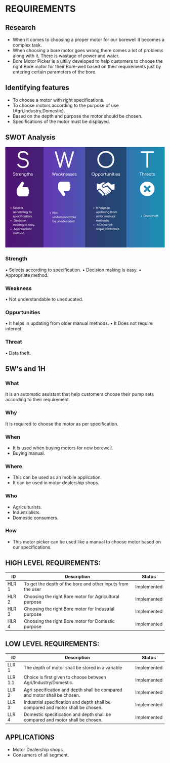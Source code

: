 # REQUIREMENTS
## Research
* When it comes to choosing a proper motor for our borewell it becomes a complex task.
* When choosing a bore motor goes wrong,there comes a lot of problems along with it. There is wastage of power and water.
* Bore Motor Picker is a ultiliy developed to help customers to choose the right Bore motor for their Bore-well based on their requirements just by entering certain parameters of the bore.

## Identifying features
*  To choose a motor with right specifications.
*  To choose motors according to the purpose of use (Agri,Industry,Domestic).
*  Based on the depth and purpose the motor should be chosen.
*  Specifications of the motor must be displayed.

## SWOT Analysis

![](/1_Requirements/SWOT.png)

### Strength
•	Selects according to specification.
•	Decision making is easy.
•	Appropriate method.

### Weakness
•	Not understandable to uneducated.

### Oppurtunities
•   It helps in updating from older manual methods.
•   It Does not require internet.

### Threat
•	Data theft.

## 5W's and 1H

### What
   It is an automatic assistant that help customers choose their pump sets according to their requirement.
   
### Why
   It is required to choose the motor as per specification.
       
### When
   * It is used when buying motors for new borewell.
   * Buying manual.
       
### Where
   * This can be used as an mobile application.
   * It can be used in motor dealership shops.
       
### Who
   * Agriculturists.
   * Industrialists.
   * Domestic consumers.
       
### How
   * This motor picker can be used like a manual to choose motor based on our specifications.



## **HIGH LEVEL REQUIREMENTS:**                                                                   


ID     | Description                                                |Status  |
-------| -----------------------------------------------------------|--------|
HLR 1  |To get the depth of the bore and other inputs from the user |Implemented|
HLR 2  |Choosing the right Bore motor for Agricultural purpose      |Implemented|
HLR 3  |Choosing the right Bore motor for Industrial purpose        |Implemented|
HLR 4  |Choosing the right Bore motor for Domestic purpose          |Implemented|

##  **LOW LEVEL REQUIREMENTS:**
 
 ID     | Description                                                      |Status  |
--------| -----------------------------------------------------------------|--------|
LLR 1   | The depth of motor shall be stored in a variable                 |Implemented|
LLR 1.1 | Choice is first given to choose between Agri/Industry/Domestic.  |Implemented|
LLR 2   |  Agri specification and depth shall be compared and motor shall be chosen.         |Implemented|
LLR 3   |  Industrial specification and depth shall be compared and motor shall be chosen.   |Implemented|
LLR 4   |  Domestic specification and depth shall be compared and motor shall be chosen.     |Implemented|




## APPLICATIONS
*  Motor Dealership shops.
*  Consumers of all segment.

 

     






